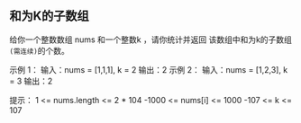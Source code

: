 ## 和为K的子数组
给你一个整数数组 nums 和一个整数k ，请你统计并返回 该数组中和为k的子数组`(需连续)`的个数。

示例 1：
输入：nums = [1,1,1], k = 2
输出：2
示例 2：
输入：nums = [1,2,3], k = 3
输出：2

提示：
1 <= nums.length <= 2 * 104
-1000 <= nums[i] <= 1000
-107 <= k <= 107